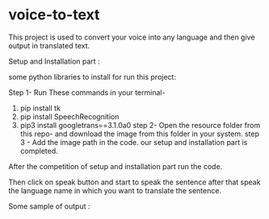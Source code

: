 # voice-to-text

This project is used to convert your voice into any language and then give output in translated text.

Setup and Installation part :

some python libraries to install for run this project:

Step 1- Run These commands in your terminal-
1.	pip install tk
2.	pip install SpeechRecognition
3.	pip3 install googletrans==3.1.0a0
step 2- Open the resource folder from this repo- and download the image from this folder in your system.
step 3 - Add the image path in the code.
our setup and installation part is completed.

After the competition of setup and installation part run the code.

Then click on speak button and start to speak the sentence after that speak the language name in which you want to translate the sentence.


Some sample of output : 


